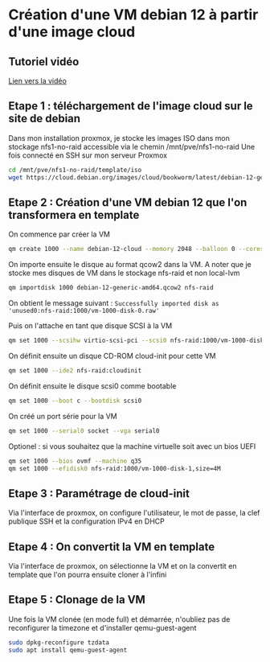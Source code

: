 # Création d'une VM debian 12 à partir d'une image cloud

## Tutoriel vidéo

[Lien vers la vidéo](https://)

## Etape 1 : téléchargement de l'image cloud sur le site de debian

Dans mon installation proxmox, je stocke les images ISO dans mon stockage nfs1-no-raid accessible via le chemin /mnt/pve/nfs1-no-raid
Une fois connecté en SSH sur mon serveur Proxmox

```bash
cd /mnt/pve/nfs1-no-raid/template/iso
wget https://cloud.debian.org/images/cloud/bookworm/latest/debian-12-generic-amd64.qcow2
```

## Etape 2 : Création d'une VM debian 12 que l'on transformera en template

On commence par créer la VM

```bash
qm create 1000 --name debian-12-cloud --memory 2048 --balloon 0 --cores 2 --cpu x86-64-v2-AES --net0 virtio,bridge=vmbr0 --onboot 0 --agent 1
```

On importe ensuite le disque au format qcow2 dans la VM. A noter que je stocke mes disques de VM dans le stockage nfs-raid et non local-lvm

```bash
qm importdisk 1000 debian-12-generic-amd64.qcow2 nfs-raid
```

On obtient le message suivant : `Successfully imported disk as 'unused0:nfs-raid:1000/vm-1000-disk-0.raw'`

Puis on l'attache en tant que disque SCSI à la VM

```bash
qm set 1000 --scsihw virtio-scsi-pci --scsi0 nfs-raid:1000/vm-1000-disk-0.raw
```

On définit ensuite un disque CD-ROM cloud-init pour cette VM

```bash
qm set 1000 --ide2 nfs-raid:cloudinit
```

On définit ensuite le disque scsi0 comme bootable

```bash
qm set 1000 --boot c --bootdisk scsi0
```

On créé un port série pour la VM

```bash
qm set 1000 --serial0 socket --vga serial0
```

Optionel : si vous souhaitez que la machine virtuelle soit avec un bios UEFI

```bash
qm set 1000 --bios ovmf --machine q35
qm set 1000 --efidisk0 nfs-raid:1000/vm-1000-disk-1,size=4M
```

## Etape 3 : Paramétrage de cloud-init

Via l'interface de proxmox, on configure l'utilisateur, le mot de passe, la clef publique SSH et la configuration IPv4 en DHCP

## Etape 4 : On convertit la VM en template

Via l'interface de proxmox, on sélectionne la VM et on la convertit en template que l'on pourra ensuite cloner à l'infini

## Etape 5 : Clonage de la VM

Une fois la VM clonée (en mode full) et démarrée, n'oubliez pas de reconfigurer la timezone et d'installer qemu-guest-agent

```bash
sudo dpkg-reconfigure tzdata
sudo apt install qemu-guest-agent
```
